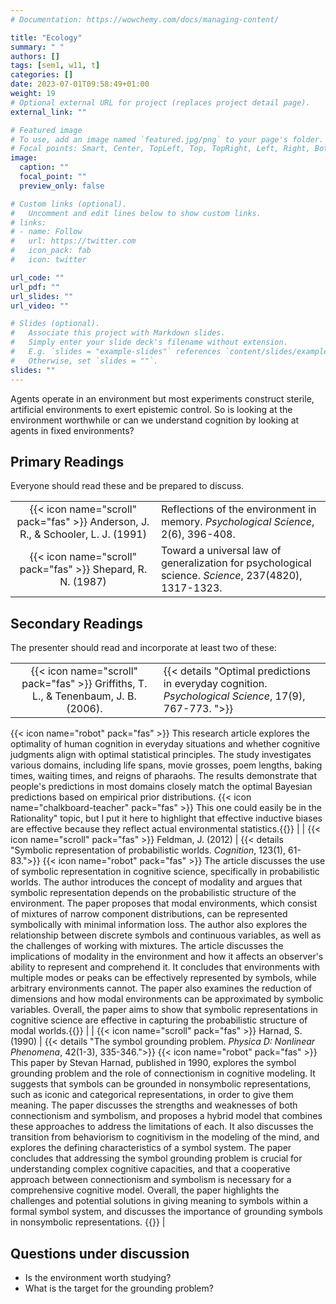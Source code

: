 ```yaml
---
# Documentation: https://wowchemy.com/docs/managing-content/

title: "Ecology"
summary: " "
authors: []
tags: [sem1, w11, t]
categories: []
date: 2023-07-01T09:58:49+01:00
weight: 19
# Optional external URL for project (replaces project detail page).
external_link: ""

# Featured image
# To use, add an image named `featured.jpg/png` to your page's folder.
# Focal points: Smart, Center, TopLeft, Top, TopRight, Left, Right, BottomLeft, Bottom, BottomRight.
image:
  caption: ""
  focal_point: ""
  preview_only: false

# Custom links (optional).
#   Uncomment and edit lines below to show custom links.
# links:
# - name: Follow
#   url: https://twitter.com
#   icon_pack: fab
#   icon: twitter

url_code: ""
url_pdf: ""
url_slides: ""
url_video: ""

# Slides (optional).
#   Associate this project with Markdown slides.
#   Simply enter your slide deck's filename without extension.
#   E.g. `slides = "example-slides"` references `content/slides/example-slides.md`.
#   Otherwise, set `slides = ""`.
slides: ""
---
```


Agents operate in an environment but most experiments construct sterile, artificial environments to exert epistemic control. So is looking at the environment worthwhile or can we understand cognition by looking at agents in fixed environments?

## Primary Readings

Everyone should read these and be prepared to discuss.

|  |  |
|:----:|:-----|
| {{< icon name="scroll" pack="fas" >}} Anderson, J. R., & Schooler, L. J. (1991) | Reflections of the environment in memory. *Psychological Science*, 2(6), 396-408.|<!-- {{< details "">}}{{< icon name="robot" pack="fas" >}}The article explores the relationship between the environment and memory by investigating various memory phenomena such as retention, practice, and spacing effects. It suggests that memory function can be represented by mathematical functions such as exponential, power-law, and linear formulas. The authors argue that memory is adapted to the structure of the environment and that understanding this relationship is crucial in the study of memory. They analyze data from sources like the New York Times, child language data, and electronic mail to support their claims. The article also discusses the challenges in current theories of memory and suggests the need for more comprehensive models that account for both practice effects and forgetting. Overall, the research highlights the importance of considering environmental factors in understanding memory processes and calls for further investigation in this area. {{</details>}} -->
| {{< icon name="scroll" pack="fas" >}} Shepard, R. N. (1987) | Toward a universal law of generalization for psychological science. *Science*, 237(4820), 1317-1323.|
<!--{{< details "">}} {{< icon name="robot" pack="fas" >}} In this article, the author proposes the concept of a universal law of generalization for psychological science. They argue that a psychological space can be established for any set of stimuli by determining metric distances between them. The probability of a response learned to one stimulus can then generalize to any other stimulus in an invariant and monotonic function of the distance between them.\n\nThe author highlights the importance of generalization in psychological science and discusses the challenges in quantifying and understanding it. They propose a novel approach to studying generalization by utilizing nonmetric multidimensional scaling to determine an invariant monotonic function that transforms generalization measures into interpretable numbers as distances in a psychological space.\n\nThe article also discusses the exponential decay nature of generalization probabilities and the empirical regularities observed in different experiments. The author suggests that these regularities can be explained by universal principles and evolutionary internalization that govern the behavior of all sentient organisms.\n\nIn conclusion, the author argues that a universal law of generalization in psychology is not only feasible but also essential. They provide empirical evidence, theoretical rationale, and the potential of nonmetric multidimensional scaling as a means to achieve this goal.
{{< icon name="chalkboard-teacher" pack="fas" >}} This paper often appears on lists of the N most important papers in cognitive science. It sits at the heart of core topics including categorization, concepts, development, induction and ecology.{{</details>}}  -->

## Secondary Readings

The presenter should read and incorporate at least two of these:

|  |  |
|:----:|:-----|
| {{< icon name="scroll" pack="fas" >}} Griffiths, T. L., & Tenenbaum, J. B. (2006). | {{< details "Optimal predictions in everyday cognition. *Psychological Science*, 17(9), 767-773. ">}}
{{< icon name="robot" pack="fas" >}} This research article explores the optimality of human cognition in everyday situations and whether cognitive judgments align with optimal statistical principles. The study investigates various domains, including life spans, movie grosses, poem lengths, baking times, waiting times, and reigns of pharaohs. The results demonstrate that people's predictions in most domains closely match the optimal Bayesian predictions based on empirical prior distributions.
{{< icon name="chalkboard-teacher" pack="fas" >}} This one could easily be in the Rationality" topic, but I put it here to highlight that effective inductive biases are effective because they reflect actual environmental statistics.{{</details>}}   |
| {{< icon name="scroll" pack="fas" >}} Feldman, J. (2012) | {{< details "Symbolic representation of probabilistic worlds. *Cognition*, 123(1), 61-83.">}}
{{< icon name="robot" pack="fas" >}} The article discusses the use of symbolic representation in cognitive science, specifically in probabilistic worlds. The author introduces the concept of modality and argues that symbolic representation depends on the probabilistic structure of the environment. The paper proposes that modal environments, which consist of mixtures of narrow component distributions, can be represented symbolically with minimal information loss. The author also explores the relationship between discrete symbols and continuous variables, as well as the challenges of working with mixtures. The article discusses the implications of modality in the environment and how it affects an observer's ability to represent and comprehend it. It concludes that environments with multiple modes or peaks can be effectively represented by symbols, while arbitrary environments cannot. The paper also examines the reduction of dimensions and how modal environments can be approximated by symbolic variables. Overall, the paper aims to show that symbolic representations in cognitive science are effective in capturing the probabilistic structure of modal worlds.{{</details>}} |
| {{< icon name="scroll" pack="fas" >}} Harnad, S. (1990) | {{< details "The symbol grounding problem. *Physica D: Nonlinear Phenomena*, 42(1-3), 335-346.">}} 
{{< icon name="robot" pack="fas" >}} This paper by Stevan Harnad, published in 1990, explores the symbol grounding problem and the role of connectionism in cognitive modeling. It suggests that symbols can be grounded in nonsymbolic representations, such as iconic and categorical representations, in order to give them meaning. The paper discusses the strengths and weaknesses of both connectionism and symbolism, and proposes a hybrid model that combines these approaches to address the limitations of each. It also discusses the transition from behaviorism to cognitivism in the modeling of the mind, and explores the defining characteristics of a symbol system. The paper concludes that addressing the symbol grounding problem is crucial for understanding complex cognitive capacities, and that a cooperative approach between connectionism and symbolism is necessary for a comprehensive cognitive model. Overall, the paper highlights the challenges and potential solutions in giving meaning to symbols within a formal symbol system, and discusses the importance of grounding symbols in nonsymbolic representations. {{</details>}} |

<!-- | {{< icon name="scroll" pack="fas" >}} Barsalou, L. W. (1999) | {{< details "Perceptual symbol systems. *Behavioral and Brain Sciences*, 22(4), 577-660.">}}
{{< icon name="robot" pack="fas" >}} {{</details>}} | -->

## Questions under discussion

- Is the environment worth studying?
- What is the target for the grounding problem?


